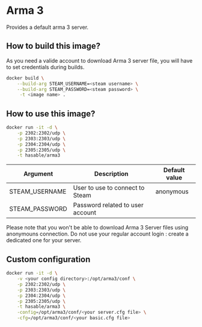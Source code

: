 # Arma 3

Provides a default arma 3 server. 

## How to build this image?

As you need a valide account to download Arma 3 server file, you will have to set credentials during builds.

```bash
docker build \
	--build-arg STEAM_USERNAME=<steam username> \
	--build-arg STEAM_PASSWORD=<steam password> \
	 -t <image name> .
```

## How to use this image? 

```bash
docker run -it -d \
	-p 2302:2302/udp \
	-p 2303:2303/udp \
	-p 2304:2304/udp \
	-p 2305:2305/udp \
	-t hasable/arma3
```

|Argument|Description|Default value|
|---|---|---|
|STEAM_USERNAME|User to use to connect to Steam|anonymous|
|STEAM_PASSWORD|Password related to user account| |

Please note that you won't be able to download Arma 3 Server files using anonymouns connection.
Do not use your regular account login : create a dedicated one for your server.

## Custom configuration

```bash
docker run -it -d \
	-v <your config directory>:/opt/arma3/conf \
	-p 2302:2302/udp \
	-p 2303:2303/udp \
	-p 2304:2304/udp \
	-p 2305:2305/udp \
	-t hasable/arma3 \
	-config=/opt/arma3/conf/<your server.cfg file> \
	-cfg=/opt/arma3/conf/<your basic.cfg file>	
```

